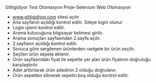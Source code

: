 Gittigidiyor Test Otomasyon Proje-Selenium Web Otomasyon
- www.gittigidiyor.com sitesi açılır
- Ana sayfanın açıldığı kontrol edilir. Siteye login olunur
- Login işlemi kontrol edilir.
- Arama kutucuğuna bilgisayar kelimesi girilir.
- Arama sonuçları sayfasından 2.sayfa açılır.
- 2.sayfanın açıldığı kontrol edilir.
- Sonuca göre sergilenen ürünlerden rastgele bir ürün seçilir.
- Seçilen ürün sepete eklenir.
- Ürün sayfasındaki fiyat ile sepette yer alan ürün fiyatının doğruluğu karşılaştırılır.
- Adet arttırılarak ürün adedinin 2 olduğu doğrulanır.
- Ürün sepetten silinerek sepetin boş olduğu kontrol edilir.
